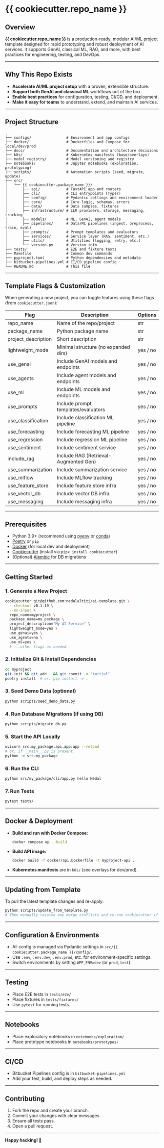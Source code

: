 # {{ cookiecutter.repo_name }}

## Overview

**{{ cookiecutter.repo_name }}** is a production-ready, modular AI/ML project template designed for rapid prototyping and robust deployment of AI services. It supports GenAI, classical ML, RAG, and more, with best practices for engineering, testing, and DevOps.

---

## Why This Repo Exists

- **Accelerate AI/ML project setup** with a proven, extensible structure.
- **Support both GenAI and classical ML** workflows out of the box.
- **Enable best practices** for configuration, testing, CI/CD, and deployment.
- **Make it easy for teams** to understand, extend, and maintain AI services.

---

## Project Structure

```
.
├── configs/                # Environment and app configs
├── docker/                 # Dockerfiles and Compose for local/dev/prod
├── docs/                   # Documentation and architecture decisions
├── k8s/                    # Kubernetes manifests (base/overlays)
├── model_registry/         # Model versioning and registry
├── notebooks/              # Jupyter notebooks (exploration, prototyping)
├── scripts/                # Automation scripts (seed, migrate, update)
├── src/
│   └── {{ cookiecutter.package_name }}/
│       ├── api/            # FastAPI app and routers
│       ├── cli/            # CLI entrypoints (Typer)
│       ├── config/         # Pydantic settings and environment loader
│       ├── core/           # Core logic, schemas, errors
│       ├── data/           # Data samples, fixtures
│       ├── infrastructure/ # LLM providers, storage, messaging, tracking
│       ├── models/         # ML, GenAI, agent models
│       ├── pipelines/      # Data/ML pipelines (ingest, preprocess, train, eval)
│       ├── prompts/        # Prompt templates and evaluators
│       ├── services/       # Service layer (RAG, sentiment, etc.)
│       ├── utils/          # Utilities (logging, retry, etc.)
│       └── version.py      # Version info
├── tests/                  # E2E and fixture tests
├── Makefile                # Common dev commands
├── pyproject.toml          # Python dependencies and metadata
├── bitbucket-pipelines.yml # CI/CD pipeline config
└── README.md               # This file
```

---

## Template Flags & Customization

When generating a new project, you can toggle features using these flags (from `cookiecutter.json`):

| Flag                | Description                                 | Options      |
|---------------------|---------------------------------------------|--------------|
| repo_name           | Name of the repo/project                    | str          |
| package_name        | Python package name                         | str          |
| project_description | Short description                           | str          |
| lightweight_mode    | Minimal structure (no expanded dirs)        | yes / no     |
| use_genai           | Include GenAI models and endpoints          | yes / no     |
| use_agents          | Include agent models and endpoints          | yes / no     |
| use_ml              | Include ML models and endpoints             | yes / no     |
| use_prompts         | Include prompt templates/evaluators         | yes / no     |
| use_classification  | Include classification ML pipeline          | yes / no     |
| use_forecasting     | Include forecasting ML pipeline             | yes / no     |
| use_regression      | Include regression ML pipeline              | yes / no     |
| use_sentiment       | Include sentiment service                   | yes / no     |
| include_rag         | Include RAG (Retrieval-Augmented Gen)       | yes / no     |
| use_summarization   | Include summarization service               | yes / no     |
| use_mlflow          | Include MLflow tracking                     | yes / no     |
| use_feature_store   | Include feature store infra                 | yes / no     |
| use_vector_db       | Include vector DB infra                     | yes / no     |
| use_messaging       | Include messaging infra                     | yes / no     |

---

## Prerequisites

- Python 3.9+ (recommend using [pyenv](https://github.com/pyenv/pyenv) or [conda](https://docs.conda.io/))
- [Poetry](https://python-poetry.org/) or `pip`
- [Docker](https://www.docker.com/) (for local dev and deployment)
- [Cookiecutter](https://cookiecutter.readthedocs.io/en/latest/) (install via `pipx install cookiecutter`)
- (Optional) [Alembic](https://alembic.sqlalchemy.org/) for DB migrations

---

## Getting Started

### 1. Generate a New Project

```bash
cookiecutter git@github.com:nedalaltiti/ai-template.git \
  --checkout v0.1.10 \
  --no-input \
  repo_name=myproject \
  package_name=my_package \
  project_description="My AI Service" \
  lightweight_mode=yes \
  use_genai=yes \
  use_agents=no \
  use_ml=yes \
  # ...other flags as needed
```

### 2. Initialize Git & Install Dependencies

```bash
cd myproject
git init && git add . && git commit -m "initial"
poetry install  # or: pip install -e .
```

### 3. Seed Demo Data (optional)

```bash
python scripts/seed_demo_data.py
```

### 4. Run Database Migrations (if using DB)

```bash
python scripts/migrate_db.py
```

### 5. Start the API Locally

```bash
uvicorn src.my_package.api.app:app --reload
# or, if __main__.py is present:
python -m src.my_package
```

### 6. Run the CLI

```bash
python src/my_package/cli/app.py hello Nedal
```

### 7. Run Tests

```bash
pytest tests/
```

---

## Docker & Deployment

- **Build and run with Docker Compose:**
  ```bash
  docker compose up --build
  ```
- **Build API image:**
  ```bash
  docker build -f docker/api.Dockerfile -t myproject-api .
  ```
- **Kubernetes manifests** are in `k8s/` (see overlays for dev/prod).

---

## Updating from Template

To pull the latest template changes and re-apply:

```bash
python scripts/update_from_template.py
# Then manually resolve any merge conflicts and re-run cookiecutter if needed.
```

---

## Configuration & Environments

- All config is managed via Pydantic settings in `src/{{ cookiecutter.package_name }}/config/`.
- Use `.env`, `.env.dev`, `.env.prod`, etc. for environment-specific settings.
- Switch environments by setting `APP_ENV=dev` (or `prod`, `test`).

---

## Testing

- Place E2E tests in `tests/e2e/`
- Place fixtures in `tests/fixtures/`
- Use `pytest` for running tests.

---

## Notebooks

- Place exploratory notebooks in `notebooks/exploration/`
- Place prototype notebooks in `notebooks/prototypes/`

---

## CI/CD

- Bitbucket Pipelines config is in `bitbucket-pipelines.yml`
- Add your test, build, and deploy steps as needed.

---

## Contributing

1. Fork the repo and create your branch.
2. Commit your changes with clear messages.
3. Ensure all tests pass.
4. Open a pull request.

---

**Happy hacking! 🚀**
